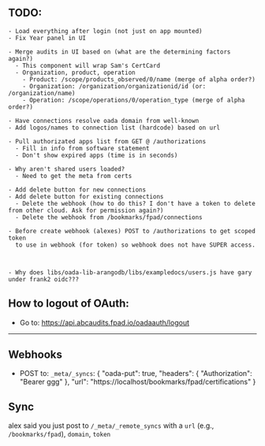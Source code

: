 
TODO:
---
    - Load everything after login (not just on app mounted)
    - Fix Year panel in UI

    - Merge audits in UI based on (what are the determining factors again?)
      - This component will wrap Sam's CertCard
      - Organization, product, operation
        - Product: /scope/products_observed/0/name (merge of alpha order?)
        - Organization: /organization/organizationid/id (or: /organization/name)
        - Operation: /scope/operations/0/operation_type (merge of alpha order?)

    - Have connections resolve oada domain from well-known
    - Add logos/names to connection list (hardcode) based on url

    - Pull authorizated apps list from GET @ /authorizations
      - Fill in info from software statement
      - Don't show expired apps (time is in seconds)

    - Why aren't shared users loaded?
      - Need to get the meta from certs

    - Add delete button for new connections
    - Add delete button for existing connections
      - Delete the webhook (how to do this? I don't have a token to delete from other cloud. Ask for permission again?)
      - Delete the webhook from /bookmarks/fpad/connections

    - Before create webhook (alexes) POST to /authorizations to get scoped token
      to use in webhook (for token) so webhook does not have SUPER access.



    - Why does libs/oada-lib-arangodb/libs/exampledocs/users.js have gary under frank2 oidc???

How to logout of OAuth:
----
 - Go to: https://api.abcaudits.fpad.io/oadaauth/logout
---


Webhooks
---
- POST to: `_meta/_syncs`:
    {
      "oada-put": true,
      "headers": {
        "Authorization": "Bearer ggg"
      },
      "url": "https://localhost/bookmarks/fpad/certifications"
    }


Sync
---

alex said you just post to `/_meta/_remote_syncs` with a `url` (e.g., `/bookmarks/fpad`), `domain`, `token`
